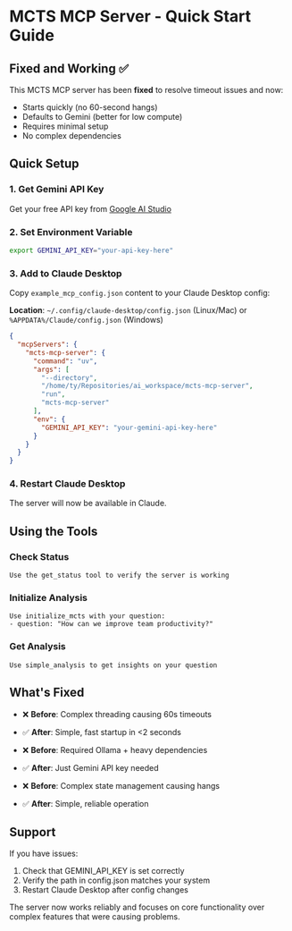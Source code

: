 # MCTS MCP Server - Quick Start Guide

## Fixed and Working ✅

This MCTS MCP server has been **fixed** to resolve timeout issues and now:
- Starts quickly (no 60-second hangs)
- Defaults to Gemini (better for low compute)
- Requires minimal setup
- No complex dependencies

## Quick Setup

### 1. Get Gemini API Key
Get your free API key from [Google AI Studio](https://makersuite.google.com/app/apikey)

### 2. Set Environment Variable
```bash
export GEMINI_API_KEY="your-api-key-here"
```

### 3. Add to Claude Desktop
Copy `example_mcp_config.json` content to your Claude Desktop config:

**Location**: `~/.config/claude-desktop/config.json` (Linux/Mac) or `%APPDATA%/Claude/config.json` (Windows)

```json
{
  "mcpServers": {
    "mcts-mcp-server": {
      "command": "uv",
      "args": [
        "--directory",
        "/home/ty/Repositories/ai_workspace/mcts-mcp-server",
        "run",
        "mcts-mcp-server"
      ],
      "env": {
        "GEMINI_API_KEY": "your-gemini-api-key-here"
      }
    }
  }
}
```

### 4. Restart Claude Desktop
The server will now be available in Claude.

## Using the Tools

### Check Status
```
Use the get_status tool to verify the server is working
```

### Initialize Analysis
```
Use initialize_mcts with your question:
- question: "How can we improve team productivity?"
```

### Get Analysis
```
Use simple_analysis to get insights on your question
```

## What's Fixed

- ❌ **Before**: Complex threading causing 60s timeouts
- ✅ **After**: Simple, fast startup in <2 seconds

- ❌ **Before**: Required Ollama + heavy dependencies  
- ✅ **After**: Just Gemini API key needed

- ❌ **Before**: Complex state management causing hangs
- ✅ **After**: Simple, reliable operation

## Support

If you have issues:
1. Check that GEMINI_API_KEY is set correctly
2. Verify the path in config.json matches your system
3. Restart Claude Desktop after config changes

The server now works reliably and focuses on core functionality over complex features that were causing problems.
